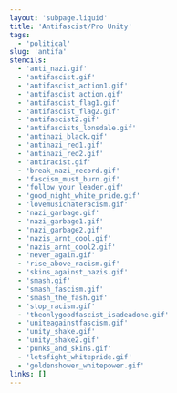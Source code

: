 ```yaml
---
layout: 'subpage.liquid'
title: 'Antifascist/Pro Unity'
tags:
  - 'political'
slug: 'antifa'
stencils:
  - 'anti_nazi.gif'
  - 'antifascist.gif'
  - 'antifascist_action1.gif'
  - 'antifascist_action.gif'
  - 'antifascist_flag1.gif'
  - 'antifascist_flag2.gif'
  - 'antifascist2.gif'
  - 'antifascists_lonsdale.gif'
  - 'antinazi_black.gif'
  - 'antinazi_red1.gif'
  - 'antinazi_red2.gif'
  - 'antiracist.gif'
  - 'break_nazi_record.gif'
  - 'fascism_must_burn.gif'
  - 'follow_your_leader.gif'
  - 'good_night_white_pride.gif'
  - 'lovemusichateracism.gif'
  - 'nazi_garbage.gif'
  - 'nazi_garbage1.gif'
  - 'nazi_garbage2.gif'
  - 'nazis_arnt_cool.gif'
  - 'nazis_arnt_cool2.gif'
  - 'never_again.gif'
  - 'rise_above_racism.gif'
  - 'skins_against_nazis.gif'
  - 'smash.gif'
  - 'smash_fascism.gif'
  - 'smash_the_fash.gif'
  - 'stop_racism.gif'
  - 'theonlygoodfascist_isadeadone.gif'
  - 'uniteagainstfascism.gif'
  - 'unity_shake.gif'
  - 'unity_shake2.gif'
  - 'punks_and_skins.gif'
  - 'letsfight_whitepride.gif'
  - 'goldenshower_whitepower.gif'
links: []
---
```

